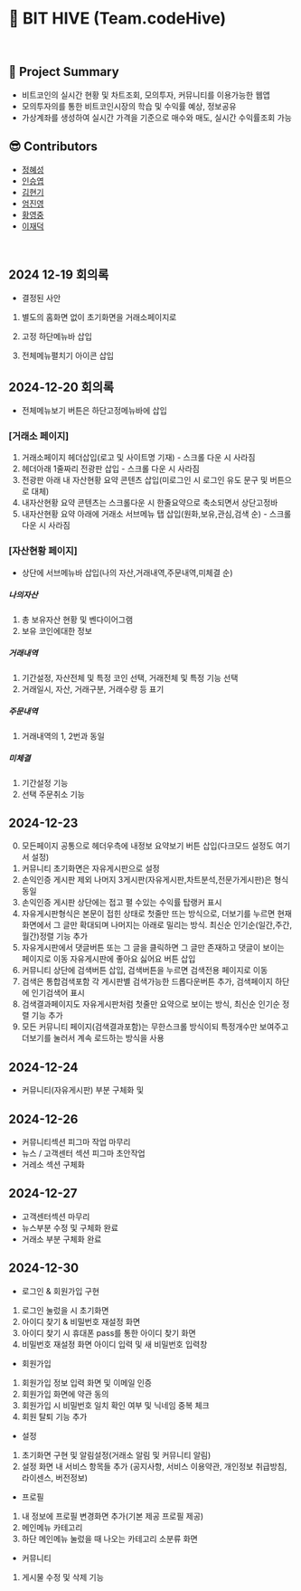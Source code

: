 # 📌 BIT HIVE (Team.codeHive)
<br>

## 📃 Project Summary
- 비트코인의 실시간 현황 및 차트조회, 모의투자, 커뮤니티를 이용가능한 웹앱  
- 모의투자의를 통한 비트코인시장의 학습 및 수익률 예상, 정보공유
- 가상계좌를 생성하여 실시간 가격을 기준으로 매수와 매도, 실시간 수익률조회 가능

## 😎 Contributors
- [정혜성](https://github.com/hyese95)
- [인승엽](https://github.com/realsydrid)
- [김현기](https://github.com/Kimhyeongi-eng)
- [엄진영](https://github.com/young-5719)
- [황영중](https://github.com/Arkite124)
- [이재덕](https://github.com/WATB92)
<br>

## 2024 12-19 회의록

- 결정된 사안

1. 별도의 홈화면 없이 초기화면을 거래소페이지로

2. 고정 하단메뉴바 삽입

3. 전체메뉴펼치기 아이콘 삽입

## 2024-12-20 회의록
- 전체메뉴보기 버튼은 하단고정메뉴바에 삽입
### [거래소 페이지]
1. 거래소페이지 헤더삽입(로고 및 사이트명 기재) - 스크롤 다운 시 사라짐
2. 헤더아래 1줄짜리 전광판 삽입 - 스크롤 다운 시 사라짐
3. 전광판 아래 내 자산현황 요약 콘텐츠 삽입(미로그인 시 로그인 유도 문구 및 버튼으로 대체)
4. 내자산현황 요약 콘텐츠는 스크롤다운 시 한줄요약으로 축소되면서 상단고정바
5. 내자산현황 요약 아래에 거래소 서브메뉴 탭 삽입(원화,보유,관심,검색 순) - 스크롤 다운 시 사라짐

### [자산현황 페이지]
- 상단에 서브메뉴바 삽입(나의 자산,거래내역,주문내역,미체결 순)
##### 나의자산
1. 총 보유자산 현황 및 벤다이어그램
2. 보유 코인에대한 정보
##### 거래내역
1. 기간설정, 자산전체 및 특정 코인 선택, 거래전체 및 특정 기능 선택
2. 거래일시, 자산, 거래구분, 거래수량 등 표기
##### 주문내역
1. 거래내역의 1, 2번과 동일
##### 미체결
1. 기간설정 기능
2. 선택 주문취소 기능

## 2024-12-23
0. 모든페이지 공통으로 헤더우측에 내정보 요약보기 버튼 삽입(다크모드 설정도 여기서 설정)
1. 커뮤니티 초기화면은 자유게시판으로 설정
2. 손익인증 게시판 제외 나머지 3게시판(자유게시판,차트분석,전문가게시판)은 형식 동일
3. 손익인증 게시판 상단에는 접고 펼 수있는 수익률 탑랭커 표시
4. 자유게시판형식은 본문이 접힌 상태로 첫줄만 뜨는 방식으로, 더보기를 누르면 현재화면에서 그 글만 확대되며 나머지는 아래로 밀리는 방식. 최신순 인기순(일간,주간,월간)정렬 기능 추가
5. 자유게시판에서 댓글버튼 또는 그 글을 클릭하면 그 글만 존재하고 댓글이 보이는 페이지로 이동
   자유게시판에 좋아요 싫어요 버튼 삽입
7. 커뮤니티 상단에 검색버튼 삽입, 검색버튼을 누르면 검색전용 페이지로 이동
8. 검색은 통합검색포함 각 게시판별 검색가능한 드롭다운버튼 추가, 검색페이지 하단에 인기검색어 표시
9. 검색결과페이지도 자유게시판처럼 첫줄만 요약으로 보이는 방식, 최신순 인기순 정렬 기능 추가
10. 모든 커뮤니티 페이지(검색결과포함)는 무한스크롤 방식이되 특정개수만 보여주고 더보기를 눌러서 계속 로드하는 방식을 사용

## 2024-12-24

- 커뮤니티(자유게시판) 부분 구체화 및 

## 2024-12-26

- 커뮤니티섹션 피그마 작업 마무리
- 뉴스 / 고객센터 섹션 피그마 초안작업
- 거레소 섹션 구체화

## 2024-12-27

- 고객센터섹션 마무리
- 뉴스부분 수정 및 구체화 완료
- 거래소 부분 구체화 완료

## 2024-12-30

- 로그인 & 회원가입 구현
 
1. 로그인 눌렀을 시 초기화면
2. 아이디 찾기 & 비밀번호 재설정 화면
3. 아이디 찾기 시 휴대폰 pass를 통한 아이디 찾기 화면
4. 비밀번호 재설정 화면 아이디 입력 및 새 비밀번호 입력창

- 회원가입
1. 회원가입 정보 입력 화면 및 이메일 인증
2. 회원가입 화면에 약관 동의
3. 회원가입 시 비밀번호 일치 확인 여부 및 닉네임 중복 체크
4. 회원 탈퇴 기능 추가

- 설정
 
1. 초기화면 구현 및 알림설정(거래소 알림 및 커뮤니티 알림)
2. 설정 화면 내 서비스 항목들 추가 (공지사항, 서비스 이용약관, 개인정보 취급방침, 라이센스, 버전정보)

- 프로필
 
1. 내 정보에 프로필 변경화면 추가(기본 제공 프로필 제공)
2. 메인메뉴 카테고리
3. 하단 메인메뉴 눌렀을 때 나오는 카테고리 소분류 화면

- 커뮤니티
1. 게시물 수정 및 삭제 기능